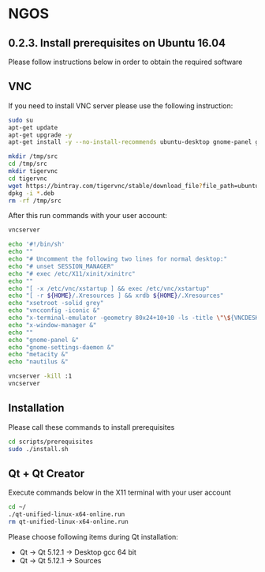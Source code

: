 NGOS
====

0.2.3. Install prerequisites on Ubuntu 16.04
--------------------------------------------

Please follow instructions below in order to obtain the required software

VNC
---

If you need to install VNC server please use the following instruction:

```sh
sudo su
apt-get update
apt-get upgrade -y
apt-get install -y --no-install-recommends ubuntu-desktop gnome-panel gnome-settings-daemon metacity nautilus gnome-terminal libtasn1-3-bin xfce4 xfce4-goodies

mkdir /tmp/src
cd /tmp/src
mkdir tigervnc
cd tigervnc
wget https://bintray.com/tigervnc/stable/download_file?file_path=ubuntu-16.04LTS%2Famd64%2Ftigervncserver_1.8.0-1ubuntu1_amd64.deb
dpkg -i *.deb
rm -rf /tmp/src
```

After this run commands with your user account:

```sh
vncserver

echo '#!/bin/sh'                                                                            >  ~/.vnc/xstartup
echo ""                                                                                     >> ~/.vnc/xstartup
echo "# Uncomment the following two lines for normal desktop:"                              >> ~/.vnc/xstartup
echo "# unset SESSION_MANAGER"                                                              >> ~/.vnc/xstartup
echo "# exec /etc/X11/xinit/xinitrc"                                                        >> ~/.vnc/xstartup
echo ""                                                                                     >> ~/.vnc/xstartup
echo "[ -x /etc/vnc/xstartup ] && exec /etc/vnc/xstartup"                                   >> ~/.vnc/xstartup
echo "[ -r ${HOME}/.Xresources ] && xrdb ${HOME}/.Xresources"                               >> ~/.vnc/xstartup
echo "xsetroot -solid grey"                                                                 >> ~/.vnc/xstartup
echo "vncconfig -iconic &"                                                                  >> ~/.vnc/xstartup
echo "x-terminal-emulator -geometry 80x24+10+10 -ls -title \"\${VNCDESKTOP} Desktop\" &"    >> ~/.vnc/xstartup
echo "x-window-manager &"                                                                   >> ~/.vnc/xstartup
echo ""                                                                                     >> ~/.vnc/xstartup
echo "gnome-panel &"                                                                        >> ~/.vnc/xstartup
echo "gnome-settings-daemon &"                                                              >> ~/.vnc/xstartup
echo "metacity &"                                                                           >> ~/.vnc/xstartup
echo "nautilus &"                                                                           >> ~/.vnc/xstartup

vncserver -kill :1
vncserver
```

Installation
------------

Please call these commands to install prerequisites

```sh
cd scripts/prerequisites
sudo ./install.sh
```

Qt + Qt Creator
---------------

Execute commands below in the X11 terminal with your user account

```sh
cd ~/
./qt-unified-linux-x64-online.run
rm qt-unified-linux-x64-online.run
```

Please choose following items during Qt installation:
* Qt -> Qt 5.12.1 -> Desktop gcc 64 bit
* Qt -> Qt 5.12.1 -> Sources
